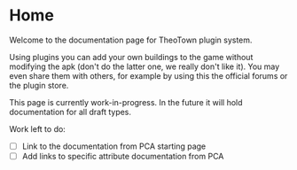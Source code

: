 # Home

Welcome to the documentation page for TheoTown plugin system.

Using plugins you can add your own buildings to the game without modifying the apk (don't do the latter one, we really don't like it).
You may even share them with others, for example by using this the official forums or the plugin store.

This page is currently work-in-progress. In the future it will hold documentation for all draft types.

Work left to do:

- [ ] Link to the documentation from PCA starting page
- [ ] Add links to specific attribute documentation from PCA
